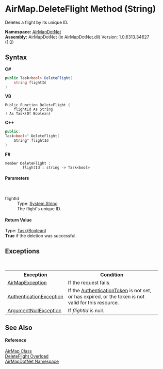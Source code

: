 # AirMap.DeleteFlight Method (String)
 

Deletes a flight by its unique ID.

**Namespace:**&nbsp;<a href="N_AirMapDotNet">AirMapDotNet</a><br />**Assembly:**&nbsp;AirMapDotNet (in AirMapDotNet.dll) Version: 1.0.6313.34627 (1.0)

## Syntax

**C#**<br />
``` C#
public Task<bool> DeleteFlight(
	string flightId
)
```

**VB**<br />
``` VB
Public Function DeleteFlight ( 
	flightId As String
) As Task(Of Boolean)
```

**C++**<br />
``` C++
public:
Task<bool>^ DeleteFlight(
	String^ flightId
)
```

**F#**<br />
``` F#
member DeleteFlight : 
        flightId : string -> Task<bool> 

```


#### Parameters
&nbsp;<dl><dt>flightId</dt><dd>Type: <a href="http://msdn2.microsoft.com/en-us/library/s1wwdcbf" target="_blank">System.String</a><br />The flight's unique ID.</dd></dl>

#### Return Value
Type: <a href="http://msdn2.microsoft.com/en-us/library/dd321424" target="_blank">Task</a>(<a href="http://msdn2.microsoft.com/en-us/library/a28wyd50" target="_blank">Boolean</a>)<br /><b>True</b> if the deletion was successful.

## Exceptions
&nbsp;<table><tr><th>Exception</th><th>Condition</th></tr><tr><td><a href="T_AirMapDotNet_AirMapException">AirMapException</a></td><td>If the request fails.</td></tr><tr><td><a href="http://msdn2.microsoft.com/en-us/library/szf0ccz1" target="_blank">AuthenticationException</a></td><td>If the <a href="P_AirMapDotNet_AirMap_AuthenticationToken">AuthenticationToken</a> is not set, or has expired, or the token is not valid for this resource.</td></tr><tr><td><a href="http://msdn2.microsoft.com/en-us/library/27426hcy" target="_blank">ArgumentNullException</a></td><td>If *flightId* is null.</td></tr></table>

## See Also


#### Reference
<a href="T_AirMapDotNet_AirMap">AirMap Class</a><br /><a href="Overload_AirMapDotNet_AirMap_DeleteFlight">DeleteFlight Overload</a><br /><a href="N_AirMapDotNet">AirMapDotNet Namespace</a><br />